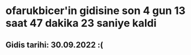 # ofarukbicer'in gidisine son 4 gun 13 saat 47 dakika 23 saniye kaldi

## Gidis tarihi: 30.09.2022 :(